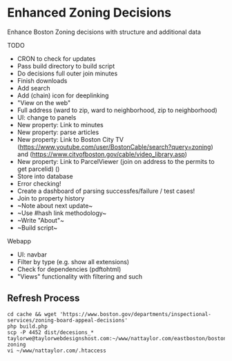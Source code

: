 # Enhanced Zoning Decisions

Enhance Boston Zoning decisions with structure and additional data

TODO
 - CRON to check for updates
 - Pass build directory to build script
 - Do decisions full outer join minutes
 - Finish downloads
 - Add search
 - Add (chain) icon for deeplinking
 - "View on the web"
 - Full address (ward to zip, ward to neighborhood, zip to neighborhood)
 - UI: change to panels
 - New property: Link to minutes
 - New property: parse articles
 - New property: Link to Boston City TV (https://www.youtube.com/user/BostonCable/search?query=zoning) and (https://www.cityofboston.gov/cable/video_library.asp)
 - New property: Link to ParcelViewer (join on address to the permits to get parcelid) ()
 - Store into database
 - Error checking!
 - Create a dashboard of parsing successfes/failure / test cases!
 - Join to property history
 - ~Note about next update~
 - ~Use #hash link methodology~
 - ~Write "About"~
 - ~Build script~

Webapp
- UI: navbar
- Filter by type (e.g. show all extensions)
- Check for dependencies (pdftohtml)
- "Views" functionality with filtering and such


## Refresh Process

```
cd cache && wget 'https://www.boston.gov/departments/inspectional-services/zoning-board-appeal-decisions'
php build.php
scp -P 4452 dist/decesions_* taylorwe@taylorwebdesignshost.com:~/www/nattaylor.com/eastboston/boston-zoning
vi ~/www/nattaylor.com/.htaccess
```
